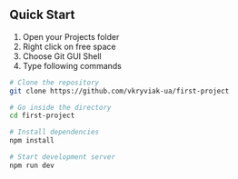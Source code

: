 ## Quick Start

1. Open your Projects folder
2. Right click on free space
3. Choose Git GUI Shell
4. Type following commands

```bash
# Clone the repository
git clone https://github.com/vkryviak-ua/first-project

# Go inside the directory
cd first-project

# Install dependencies
npm install

# Start development server
npm run dev
```
